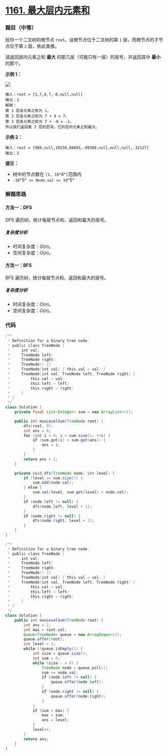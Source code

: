 # [1161. 最大层内元素和](https://leetcode.cn/problems/maximum-level-sum-of-a-binary-tree/)

### 题目（中等）

给你一个二叉树的根节点 `root`。设根节点位于二叉树的第 `1` 层，而根节点的子节点位于第 `2` 层，依此类推。

请返回层内元素之和 **最大** 的那几层（可能只有一层）的层号，并返回其中 **最小** 的那个。

**示例 1：**

**![](https://assets.leetcode-cn.com/aliyun-lc-upload/uploads/2019/08/17/capture.jpeg)**

```
输入：root = [1,7,0,7,-8,null,null]
输出：2
解释：
第 1 层各元素之和为 1，
第 2 层各元素之和为 7 + 0 = 7，
第 3 层各元素之和为 7 + -8 = -1，
所以我们返回第 2 层的层号，它的层内元素之和最大。
```

**示例 2：**

```
输入：root = [989,null,10250,98693,-89388,null,null,null,-32127]
输出：2
```

**提示：**

* 树中的节点数在 `[1, 10`^4^`]`范围内
* `-10`^5^` <= Node.val <= 10`^5^


### 解题思路

#### 方法一：DFS

DFS 遍历树，统计每层节点和，返回和最大的层号。

##### 复杂度分析

- 时间复杂度：$O(n)$。
- 空间复杂度：$O(n)$。

#### 方法一：BFS

BFS 遍历树，统计每层节点和，返回和最大的层号。

##### 复杂度分析

- 时间复杂度：$O(n)$。
- 空间复杂度：$O(n)$。

### 代码

```java
/**
 * Definition for a binary tree node.
 * public class TreeNode {
 *     int val;
 *     TreeNode left;
 *     TreeNode right;
 *     TreeNode() {}
 *     TreeNode(int val) { this.val = val; }
 *     TreeNode(int val, TreeNode left, TreeNode right) {
 *         this.val = val;
 *         this.left = left;
 *         this.right = right;
 *     }
 * }
 */
class Solution {
    private final List<Integer> sum = new ArrayList<>();

    public int maxLevelSum(TreeNode root) {
        dfs(root, 0);
        int ans = 0;
        for (int i = 0; i < sum.size(); ++i) {
            if (sum.get(i) > sum.get(ans)) {
                ans = i;
            }
        }
        return ans + 1;
    }

    private void dfs(TreeNode node, int level) {
        if (level == sum.size()) {
            sum.add(node.val);
        } else {
            sum.set(level, sum.get(level) + node.val);
        }
        if (node.left != null) {
            dfs(node.left, level + 1);
        }
        if (node.right != null) {
            dfs(node.right, level + 1);
        }
    }
}
```

```java
/**
 * Definition for a binary tree node.
 * public class TreeNode {
 *     int val;
 *     TreeNode left;
 *     TreeNode right;
 *     TreeNode() {}
 *     TreeNode(int val) { this.val = val; }
 *     TreeNode(int val, TreeNode left, TreeNode right) {
 *         this.val = val;
 *         this.left = left;
 *         this.right = right;
 *     }
 * }
 */
class Solution {
    public int maxLevelSum(TreeNode root) {
        int ans = 1;
        int max = root.val;
        Queue<TreeNode> queue = new ArrayDeque<>();
        queue.offer(root);
        int level = 1;
        while (!queue.isEmpty()) {
            int size = queue.size();
            int sum = 0;
            while (size-- > 0) {
                TreeNode node = queue.poll();
                sum += node.val;
                if (node.left != null) {
                    queue.offer(node.left);
                }
                if (node.right != null) {
                    queue.offer(node.right);
                }
            }
            if (sum > max) {
                max = sum;
                ans = level;
            }
            level++;
        }
        return ans;
    }
}
```
